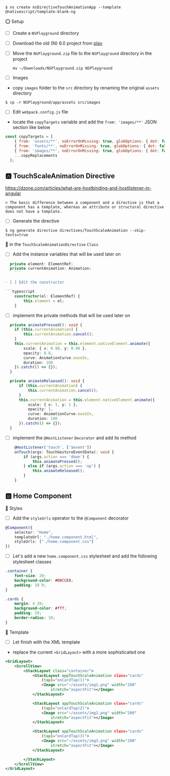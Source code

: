 


```
$ ns create nsDirectiveTouchAnimationApp --template @nativescript/template-blank-ng
```

:o: Setup 

- [ ] Create a `NSPlayground` directory 

- [ ] Download the old {N} 6.0 project from [play](https://play.nativescript.org/?template=play-ng&id=sxs0F7&v=7)

- [ ] Move the `NSPlayground.zip` file to the `NSPlayground` directory in the project

    `mv ~/Downloads/NSPlayground.zip NSPlayground`

- [ ] Images

* copy `images` folder to the `src` directory by renaming the original `assets` directory

```
$ cp -r NSPlayground/app/assets src/images
```

- [ ] Edit `webpack.config.js` file

* locate the `copyTargets` variable and add the `from: 'images/**'` JSON section like below

```javascript
const copyTargets = [
    { from: 'assets/**', noErrorOnMissing: true, globOptions: { dot: false, ...copyIgnore } },
    { from: 'fonts/**', noErrorOnMissing: true, globOptions: { dot: false, ...copyIgnore } },
    { from: 'images/**', noErrorOnMissing: true, globOptions: { dot: false, ...copyIgnore } },
    ...copyReplacements
  ];
```

## :a: TouchScaleAnimation Directive

https://dzone.com/articles/what-are-hostbinding-and-hostlistener-in-angular

```
> The basic difference between a component and a directive is that a component has a template, whereas an attribute or structural directive does not have a template.
```

- [ ] Generate the directive

```
$ ng generate directive directives/TouchScaleAnimation --skip-tests=true
```


:round_pushpin: in the `TouchScaleAnimationDirective` `Class`

- [ ] Add the instance variables that will be used later on

```typescript
  private element: ElementRef;
  private currentAnimation: Animation;
    ```

- [ ] Edit the constructor

```typescript
    constructor(el: ElementRef) {
        this.element = el;
    }
```

- [ ] implement the private methods that will be used later on


```typescript
  private animatePressed(): void {
    if (this.currentAnimation) {
        this.currentAnimation.cancel();
    }
    this.currentAnimation = this.element.nativeElement.animate({
        scale: { x: 0.98, y: 0.98 },
        opacity: 0.8,
        curve: AnimationCurve.easeIn,
        duration: 100
    }).catch(() => {});
  }

  private animateReleased(): void {
      if (this.currentAnimation) {
          this.currentAnimation.cancel();
      }
      this.currentAnimation = this.element.nativeElement.animate({
          scale: { x: 1, y: 1 },
          opacity: 1,
          curve: AnimationCurve.easeIn,
          duration: 100
      }).catch(() => {});
  }
```



- [ ] implement the `@HostListener` `Decorator` and add its method

```typescript
    @HostListener('touch', ['$event'])
    onTouch(args: TouchGestureEventData): void {
        if (args.action === 'down') {
            this.animatePressed();
        } else if (args.action === 'up') {
            this.animateReleased();
        }
    }
```

## :b: Home Component

:round_pushpin: Styles

- [ ] Add the `styleUrls` operator to the `@Component` decorator

```typescript
@Component({
    selector: "Home",
    templateUrl: "./home.component.html",
    styleUrls: ["./home.component.css"]
})
```

- [ ] Let's add a new `home.component.css` stylesheet and add the following stylesheet classes

```scss
.container {
    font-size: 20;
    background-color: #D0CCE0;
    padding: 10 0;
}

.cards {
    margin: 4 20;
    background-color: #fff;
    padding: 20;
    border-radius: 10;
}
```


:round_pushpin: Template

- [ ] Let finish with the XML template

* replace the current `<GridLayout>` with a more sophisticated one


```xml
<GridLayout>
    <ScrollView>
        <StackLayout class="container">
            <StackLayout appTouchScaleAnimation class="cards"
                (tap)="onCardTap(1)">
                <Image src="~/assets/img1.png" width="200"
                    stretch="aspectFit"></Image>
            </StackLayout>

            <StackLayout appTouchScaleAnimation class="cards"
                (tap)="onCardTap(2)">
                <Image src="~/assets/img2.png" width="200"
                    stretch="aspectFit"></Image>
            </StackLayout>

            <StackLayout appTouchScaleAnimation class="cards"
                (tap)="onCardTap(3)">
                <Image src="~/assets/img3.png" width="200"
                    stretch="aspectFit"></Image>
            </StackLayout>

        </StackLayout>
    </ScrollView>
</GridLayout>
```

